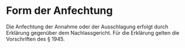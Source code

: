 # Form der Anfechtung

Die Anfechtung der Annahme oder der Ausschlagung erfolgt durch Erklärung gegenüber dem Nachlassgericht. Für die Erklärung gelten die Vorschriften des § 1945\. 

